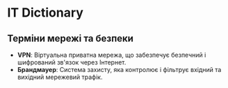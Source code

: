 # IT Dictionary

## Терміни мережі та безпеки
- **VPN**: Віртуальна приватна мережа, що забезпечує безпечний і шифрований зв'язок через Інтернет.
- **Брандмауер**: Система захисту, яка контролює і фільтрує вхідний та вихідний мережевий трафік.